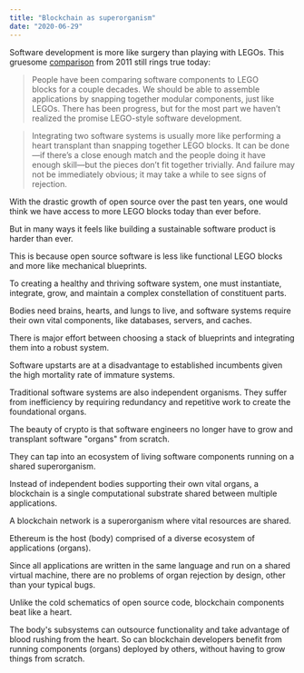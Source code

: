 ```yaml
---
title: "Blockchain as superorganism"
date: "2020-06-29"
---
```


Software development is more like surgery than playing with LEGOs. This gruesome [comparison](https://www.johndcook.com/blog/2011/02/03/lego-blocks-and-organ-transplants/) from 2011 still rings true today:

> People have been comparing software components to LEGO blocks for a couple decades. We should be able to assemble applications by snapping together modular components, just like LEGOs. There has been progress, but for the most part we haven’t realized the promise LEGO-style software development.

> Integrating two software systems is usually more like performing a heart transplant than snapping together LEGO blocks. It can be done—if there’s a close enough match and the people doing it have enough skill—but the pieces don’t fit together trivially. And failure may not be immediately obvious; it may take a while to see signs of rejection.

<!-- excerpt -->

With the drastic growth of open source over the past ten years, one would think we have access to more LEGO blocks today than ever before.

But in many ways it feels like building a sustainable software product is harder than ever.

This is because open source software is less like functional LEGO blocks and more like mechanical blueprints.

To creating a healthy and thriving software system, one must instantiate, integrate, grow, and maintain a complex constellation of constituent parts.

Bodies need brains, hearts, and lungs to live, and software systems require their own vital components, like databases, servers, and caches.

There is major effort between choosing a stack of blueprints and integrating them into a robust system.

Software upstarts are at a disadvantage to established incumbents given the high mortality rate of immature systems.

Traditional software systems are also independent organisms. They suffer from inefficiency by requiring redundancy and repetitive work to create the foundational organs.

The beauty of crypto is that software engineers no longer have to grow and transplant software "organs" from scratch.

They can tap into an ecosystem of living software components running on a shared superorganism.

Instead of independent bodies supporting their own vital organs, a blockchain is a single computational substrate shared between multiple applications.

A blockchain network is a superorganism where vital resources are shared.

Ethereum is the host (body) comprised of a diverse ecosystem of applications (organs).

Since all applications are written in the same language and run on a shared virtual machine, there are no problems of organ rejection by design, other than your typical bugs.

Unlike the cold schematics of open source code, blockchain components beat like a heart.

The body's subsystems can outsource functionality and take advantage of blood rushing from the heart. So can blockchain developers benefit from running components (organs) deployed by others, without having to grow things from scratch.
